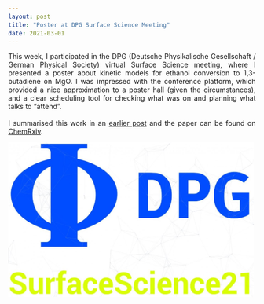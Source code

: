 ```yaml
---
layout: post
title: "Poster at DPG Surface Science Meeting"
date: 2021-03-01
---
```


<p align="justify">
This week, I participated in the DPG (Deutsche Physikalische Gesellschaft / German Physical Society) 
  virtual Surface Science meeting, where I presented a poster about kinetic models for ethanol conversion 
  to 1,3-butadiene on MgO. I was impressed with the conference platform, which provided a nice approximation 
  to a poster hall (given the circumstances), and a clear scheduling tool for checking what was on and planning 
  what talks to “attend”. 
<br/>
<br/>
I summarised this work in an <a href="https://aab64.github.io/blog/2020/10/21/Butadiene-preprint-published">earlier post</a> and 
the paper can be found on <a href="https://doi.org/10.26434/chemrxiv.13118420.v1">ChemRxiv</a>. 
</p>

<img src="/images/DPG_logo.JPG" width="500"/>


<p>
  <br/>
  <br/>
</p>
